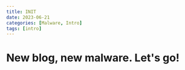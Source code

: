 ```yaml
---
title: INIT
date: 2023-06-21
categories: [Malware, Intro]
tags: [intro]
---
```


<h1 class="mt-5">New blog, new malware. Let's go!</h1>
